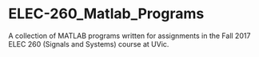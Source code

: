 # ELEC-260_Matlab_Programs
A collection of MATLAB programs written for assignments in the Fall 2017 ELEC 260 (Signals and Systems) course at UVic.
